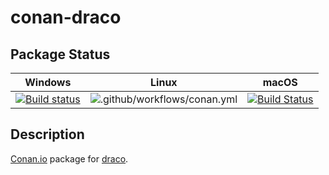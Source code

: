 # conan-draco

## Package Status

| Windows | Linux | macOS |
|:-------:|:-----:|:-----:|
|[![Build status](https://ci.appveyor.com/api/projects/status/1yt24mlwe9f4dq3e/branch/testing%2F1.3.6?svg=true)](https://ci.appveyor.com/project/SpaceIm/conan-draco)|![.github/workflows/conan.yml](https://github.com/SpaceIm/conan-draco/workflows/.github/workflows/conan.yml/badge.svg?branch=testing%2F1.3.6)|[![Build Status](https://travis-ci.com/SpaceIm/conan-draco.svg?branch=testing%2F1.3.6)](https://travis-ci.com/SpaceIm/conan-draco)|

## Description

[Conan.io](https://conan.io) package for [draco](https://github.com/google/draco).

